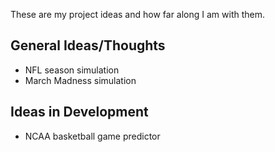 These are my project ideas and how far along I am with them.

## General Ideas/Thoughts
- NFL season simulation
- March Madness simulation

## Ideas in Development
- NCAA basketball game predictor
